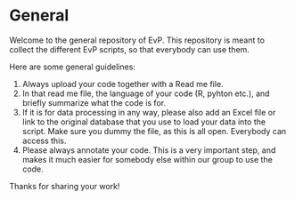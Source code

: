 # General
Welcome to the general repository of EvP. This repository is meant to collect the different EvP scripts, so that everybody can use them.

Here are some general guidelines:
1. Always upload your code together with a Read me file. 
2. In that read me file, the language of your code (R, pyhton etc.), and briefly summarize what the code is for.
3. If it is for data processing in any way, please also add an Excel file or link to the original database that you use to load your data into the script. Make sure you dummy the file, as this is all open. Everybody can access this. 
4. Please always annotate your code. This is a very important step, and makes it much easier for somebody else within our group to use the code. 

Thanks for sharing your work!

